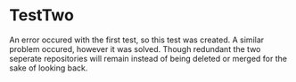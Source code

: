 # TestTwo

An error occured with the first test, so this test was created. A similar problem occured, however it was solved. Though redundant the two seperate repositories will remain instead of being deleted or merged for the sake of looking back. 
